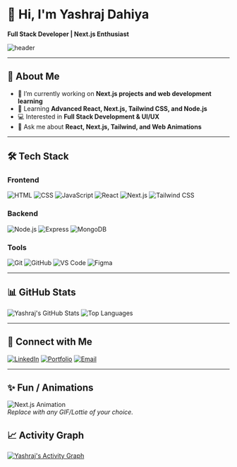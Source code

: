 # 👋 Hi, I'm Yashraj Dahiya

**Full Stack Developer | Next.js Enthusiast**  

![header](https://capsule-render.vercel.app/api?type=waving&color=0:0f0c29,100:302b63&height=150&section=header&text=Welcome!&fontColor=fff&fontSize=50)

---

## 🚀 About Me
- 🔭 I’m currently working on **Next.js projects and web development learning**
- 🌱 Learning **Advanced React, Next.js, Tailwind CSS, and Node.js**
- 💻 Interested in **Full Stack Development & UI/UX**
- 💬 Ask me about **React, Next.js, Tailwind, and Web Animations**

---

## 🛠️ Tech Stack

### Frontend
![HTML](https://img.shields.io/badge/HTML5-E34F26?style=for-the-badge&logo=html5&logoColor=white)
![CSS](https://img.shields.io/badge/CSS3-1572B6?style=for-the-badge&logo=css3&logoColor=white)
![JavaScript](https://img.shields.io/badge/JavaScript-F7DF1E?style=for-the-badge&logo=javascript&logoColor=black)
![React](https://img.shields.io/badge/React-61DAFB?style=for-the-badge&logo=react&logoColor=black)
![Next.js](https://img.shields.io/badge/Next.js-000000?style=for-the-badge&logo=nextdotjs&logoColor=white)
![Tailwind CSS](https://img.shields.io/badge/Tailwind_CSS-06B6D4?style=for-the-badge&logo=tailwind-css&logoColor=white)

### Backend
![Node.js](https://img.shields.io/badge/Node.js-339933?style=for-the-badge&logo=node.js&logoColor=white)
![Express](https://img.shields.io/badge/Express.js-000000?style=for-the-badge&logo=express&logoColor=white)
![MongoDB](https://img.shields.io/badge/MongoDB-47A248?style=for-the-badge&logo=mongodb&logoColor=white)

### Tools
![Git](https://img.shields.io/badge/Git-F05032?style=for-the-badge&logo=git&logoColor=white)
![GitHub](https://img.shields.io/badge/GitHub-181717?style=for-the-badge&logo=github&logoColor=white)
![VS Code](https://img.shields.io/badge/VS_Code-007ACC?style=for-the-badge&logo=visual-studio-code&logoColor=white)
![Figma](https://img.shields.io/badge/Figma-F24E1E?style=for-the-badge&logo=figma&logoColor=white)

---

## 📊 GitHub Stats

![Yashraj's GitHub Stats](https://github-readme-stats.vercel.app/api?username=YOUR_USERNAME&show_icons=true&theme=radical)
![Top Languages](https://github-readme-stats.vercel.app/api/top-langs/?username=YOUR_USERNAME&layout=compact&theme=radical)

---

## 🔗 Connect with Me
[![LinkedIn](https://img.shields.io/badge/LinkedIn-blue?style=for-the-badge&logo=linkedin)](YOUR_LINK_HERE)
[![Portfolio](https://img.shields.io/badge/Portfolio-%2300C4CC?style=for-the-badge&logo=react)](YOUR_LINK_HERE)
[![Email](https://img.shields.io/badge/Email-Contact%20Me-red?style=for-the-badge&logo=gmail)](YOUR_LINK_HERE)

---

## ✨ Fun / Animations
![Next.js Animation](https://media.giphy.com/media/3oEjI6SIIHBdRxXI40/giphy.gif)  
*Replace with any GIF/Lottie of your choice.*

## 📈 Activity Graph
[![Yashraj's Activity Graph](https://github-readme-activity-graph.vercel.app/graph?username=YOUR_USERNAME&theme=react-dark)](https://github.com/ashutosh00710/github-readme-activity-graph)
